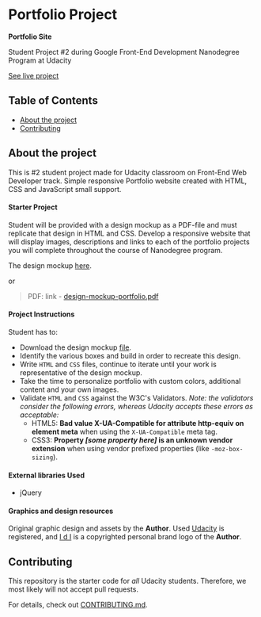 # Portfolio Project

**Portfolio Site**

Student Project #2 during Google Front-End Development Nanodegree Program at Udacity

[See live project](https://dominicom.github.io/portfolio-project/)

## Table of Contents

* [About the project](#about-the-project)
* [Contributing](#contributing)


## About the project
This is #2 student project made for Udacity classroom on Front-End Web Developer track.
Simple responsive Portfolio website created with HTML, CSS and JavaScript small support.


#### Starter Project

Student will be provided with a design mockup as a PDF-file and must replicate that design in HTML and CSS. Develop a responsive website that will display images, descriptions and links to each of the portfolio projects you will complete throughout the course of Nanodegree program.

The design mockup [here](resources/design-mockup-portfolio).

or

> PDF:
> link - [design-mockup-portfolio.pdf](https://d17h27t6h515a5.cloudfront.net/topher/2017/November/5a136147_design-mockup-portfolio/design-mockup-portfolio.pdf)


#### Project Instructions

Student has to:
* Download the design mockup [file](resources/design-mockup-portfolio).
* Identify the various boxes and build in order to recreate this design.
* Write `HTML` and `CSS` files, continue to iterate until your work is representative of the design mockup.
* Take the time to personalize portfolio with custom colors, additional content and your own images.
* Validate `HTML` and `CSS` against the W3C's Validators.
_Note: the validators consider the following errors, whereas Udacity accepts these errors as acceptable:_
  - HTML5: **Bad value X-UA-Compatible for attribute http-equiv on element meta** when using the `X-UA-Compatible` meta tag.
  - CSS3: **Property _[some property here]_ is an unknown vendor extension** when using vendor prefixed properties (like `-moz-box-sizing`).

#### External libraries Used

* jQuery

#### Graphics and design resources

Original graphic design and assets by the **Author**.
Used [Udacity](https://www.udacity.com) is registered, and [I d I](https://www.kiepuszewski.com) is a copyrighted personal brand logo of the **Author**.

## Contributing

This repository is the starter code for _all_ Udacity students. Therefore, we most likely will not accept pull requests.

For details, check out [CONTRIBUTING.md](CONTRIBUTING.md).
